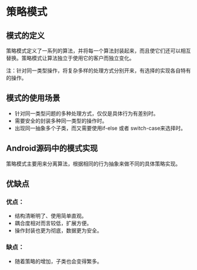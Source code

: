 # 策略模式  

## 模式的定义  

策略模式定义了一系列的算法，并将每一个算法封装起来，而且使它们还可以相互替换。策略模式让算法独立于使用它的客户而独立变化。

注：针对同一类型操作，将复杂多样的处理方式分别开来，有选择的实现各自特有的操作。

## 模式的使用场景  

* 针对同一类型问题的多种处理方式，仅仅是具体行为有差别时。
* 需要安全的封装多种同一类型的操作时。
* 出现同一抽象多个子类，而又需要使用if-else 或者 switch-case来选择时。

## Android源码中的模式实现  

策略模式主要用来分离算法，根据相同的行为抽象来做不同的具体策略实现。

## 优缺点  

### 优点：  

* 结构清晰明了、使用简单直观。
* 耦合度相对而言较低，扩展方便。
* 操作封装也更为彻底，数据更为安全。

### 缺点：  

* 随着策略的增加，子类也会变得繁多。
